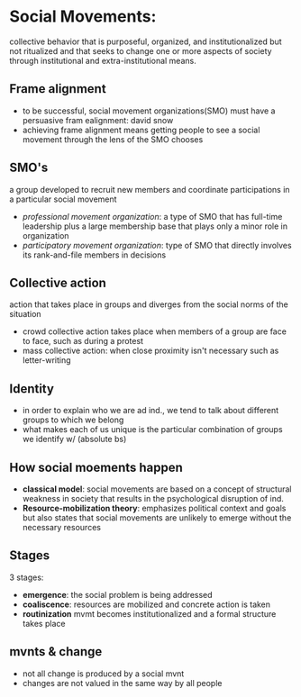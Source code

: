 # Social Movements:
collective behavior that is purposeful, organized, and institutionalized but not ritualized and that seeks to change one or more aspects of society through institutional and extra-institutional means.
## Frame alignment
- to be successful, social movement organizations(SMO) must have a persuasive fram ealignment: david snow
- achieving frame alignment means getting people to see a social movement through the lens of the SMO chooses
## SMO's
a group developed to recruit new members and coordinate participations in a particular social movement
- *professional movement organization*: a type of SMO that has full-time leadership plus a large membership base that plays only a minor role in organization
- *participatory movement organization*: type of SMO that directly involves its rank-and-file members in decisions
## Collective action
action that takes place in groups and diverges from the social norms of the situation
- crowd collective action takes place when members of a group are face to face, such as during a protest 
- mass collective action: when close proximity isn't necessary such as letter-writing
## Identity
- in order to explain who we are ad ind., we tend to talk about different groups to which we belong
- what makes each of us unique is the particular combination of groups we identify w/ (absolute bs)
## How social moements happen
- **classical model**: social movements are based on a concept of structural weakness in society that results in the psychological disruption of ind.
- **Resource-mobilization theory**: emphasizes political context and goals but also states that social movements are unlikely to emerge without the necessary resources
## Stages
3 stages:
- **emergence**: the social problem is being addressed
- **coaliscence**: resources are mobilized and concrete action is taken
- **routinization** mvmt becomes institutionalized and a formal structure takes place
## mvnts & change
- not all change is produced by a social mvnt
- changes are not valued in the same way by all people
